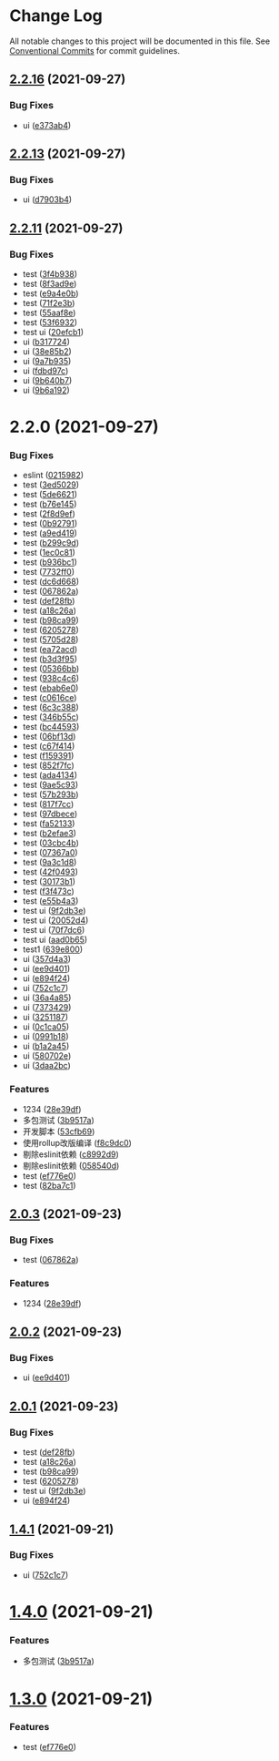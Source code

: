 # Change Log

All notable changes to this project will be documented in this file.
See [Conventional Commits](https://conventionalcommits.org) for commit guidelines.

## [2.2.16](https://coding.jd.com/selling-front/shop-c-components/compare/v2.2.12...v2.2.16) (2021-09-27)


### Bug Fixes

* ui ([e373ab4](https://coding.jd.com/selling-front/shop-c-components/commits/e373ab4c0bb4f8fefacedea70372f6ca879c5fe8))





## [2.2.13](https://coding.jd.com/selling-front/shop-c-components/compare/v2.2.10...v2.2.13) (2021-09-27)


### Bug Fixes

* ui ([d7903b4](https://coding.jd.com/selling-front/shop-c-components/commits/d7903b4257f3e53817c14e0f0ffe3d1b2283303c))





## [2.2.11](https://coding.jd.com/selling-front/shop-c-components/compare/v2.2.0...v2.2.11) (2021-09-27)


### Bug Fixes

* test ([3f4b938](https://coding.jd.com/selling-front/shop-c-components/commits/3f4b938b742734535fbc05529a7458fbba597592))
* test ([8f3ad9e](https://coding.jd.com/selling-front/shop-c-components/commits/8f3ad9eb0a6938d23baf1a9b045a36acd7b7c8b3))
* test ([e9a4e0b](https://coding.jd.com/selling-front/shop-c-components/commits/e9a4e0bb9ddb21eca61c8bae29714744d84b9762))
* test ([71f2e3b](https://coding.jd.com/selling-front/shop-c-components/commits/71f2e3b7a0e75ec13e62d0bcd5df2391e0868fa8))
* test ([55aaf8e](https://coding.jd.com/selling-front/shop-c-components/commits/55aaf8e660c572c15897c8e13c730768da5e741e))
* test ([53f6932](https://coding.jd.com/selling-front/shop-c-components/commits/53f6932e93b73f47fc70abae7f53d20268f81433))
* test ui ([20efcb1](https://coding.jd.com/selling-front/shop-c-components/commits/20efcb12a17515394f95dc5014ae9ac04f1d26d3))
* ui ([b317724](https://coding.jd.com/selling-front/shop-c-components/commits/b317724dff81ddd103de1f307462b6b7fa13a335))
* ui ([38e85b2](https://coding.jd.com/selling-front/shop-c-components/commits/38e85b2234c758c349a981754b63d876d456c120))
* ui ([9a7b935](https://coding.jd.com/selling-front/shop-c-components/commits/9a7b9351c20c0481c16237af80a40833acc8645e))
* ui ([fdbd97c](https://coding.jd.com/selling-front/shop-c-components/commits/fdbd97ca381fc3df1a21f02ec20c68ef0d7e3088))
* ui ([9b640b7](https://coding.jd.com/selling-front/shop-c-components/commits/9b640b7a2d268843964cf02565dad901442ace50))
* ui ([9b6a192](https://coding.jd.com/selling-front/shop-c-components/commits/9b6a1927280d80bb7eb55548f23edc2b7cb553f8))





# 2.2.0 (2021-09-27)


### Bug Fixes

* eslint ([0215982](https://coding.jd.com/selling-front/shop-c-components/commits/02159829855e7951ff7db1eaf04080ec151a8b55))
* test ([3ed5029](https://coding.jd.com/selling-front/shop-c-components/commits/3ed502969ccd9b8763628092e0af1b3796b91432))
* test ([5de6621](https://coding.jd.com/selling-front/shop-c-components/commits/5de6621c05906bf3fc255bdcc3d3a169f817218b))
* test ([b76e145](https://coding.jd.com/selling-front/shop-c-components/commits/b76e145bed50bfe688b4c56929c6ed45f1a1b0f4))
* test ([2f8d9ef](https://coding.jd.com/selling-front/shop-c-components/commits/2f8d9efdb0c92d08cb76bf8b112ef61d8b800708))
* test ([0b92791](https://coding.jd.com/selling-front/shop-c-components/commits/0b927914f6f0783b01cc4eb9b26ac946d1d3fbb8))
* test ([a9ed419](https://coding.jd.com/selling-front/shop-c-components/commits/a9ed4196ce1a699a01cfafee50a2405390ab90d2))
* test ([b299c9d](https://coding.jd.com/selling-front/shop-c-components/commits/b299c9d00c29db938a58523874325f0a25862218))
* test ([1ec0c81](https://coding.jd.com/selling-front/shop-c-components/commits/1ec0c81918b5a5840da4cfbad11dc6197ea93536))
* test ([b936bc1](https://coding.jd.com/selling-front/shop-c-components/commits/b936bc101116bddf7cef104a9b8c8eaf74f024b7))
* test ([7732ff0](https://coding.jd.com/selling-front/shop-c-components/commits/7732ff0d6050b6f9a971c7554353a71dfc681bf0))
* test ([dc6d668](https://coding.jd.com/selling-front/shop-c-components/commits/dc6d66877099571ebe59a6a06912e997340a5a3a))
* test ([067862a](https://coding.jd.com/selling-front/shop-c-components/commits/067862a824d2fcac7493cf0739c2448bca66a3f2))
* test ([def28fb](https://coding.jd.com/selling-front/shop-c-components/commits/def28fb4956df4c4d12e06dd47ffee693924c71e))
* test ([a18c26a](https://coding.jd.com/selling-front/shop-c-components/commits/a18c26a18715e569ef176e52549e71247613de66))
* test ([b98ca99](https://coding.jd.com/selling-front/shop-c-components/commits/b98ca99724bb04dda56568cdd26dc65d41a48e6f))
* test ([6205278](https://coding.jd.com/selling-front/shop-c-components/commits/6205278f116d401e696a740ead1d69d4834619dc))
* test ([5705d28](https://coding.jd.com/selling-front/shop-c-components/commits/5705d28961dd8dcb284c1757fcf86416c077127a))
* test ([ea72acd](https://coding.jd.com/selling-front/shop-c-components/commits/ea72acd4f65b04d10bdc8322749e875bd4f402a5))
* test ([b3d3f95](https://coding.jd.com/selling-front/shop-c-components/commits/b3d3f959e850e4b50ede9872d57ff1bcf061024a))
* test ([05366bb](https://coding.jd.com/selling-front/shop-c-components/commits/05366bbfe0e358c1b9e374969ff133ce0b6f18a3))
* test ([938c4c6](https://coding.jd.com/selling-front/shop-c-components/commits/938c4c6cc9fa6f098252e8c49515569a954f9031))
* test ([ebab6e0](https://coding.jd.com/selling-front/shop-c-components/commits/ebab6e0539a7bef672d5257d69dc3e98c09c4c76))
* test ([c0616ce](https://coding.jd.com/selling-front/shop-c-components/commits/c0616ceee7be5774bfaa36bed0c80309207ac754))
* test ([6c3c388](https://coding.jd.com/selling-front/shop-c-components/commits/6c3c388a480c3111203018495a748aa80b6a5aaf))
* test ([346b55c](https://coding.jd.com/selling-front/shop-c-components/commits/346b55cba822453ca7fcc6ae783703805fd9956f))
* test ([bc44593](https://coding.jd.com/selling-front/shop-c-components/commits/bc44593b7a23a8b64d467e97c7bc51888d64ff6d))
* test ([06bf13d](https://coding.jd.com/selling-front/shop-c-components/commits/06bf13d35f2d0f8d31e162d223e2e8f6de866e03))
* test ([c67f414](https://coding.jd.com/selling-front/shop-c-components/commits/c67f414e72d8ff15777d4e078177c8fcc3354885))
* test ([f159391](https://coding.jd.com/selling-front/shop-c-components/commits/f15939131d2f37510a5478b7470432a7db98b455))
* test ([852f7fc](https://coding.jd.com/selling-front/shop-c-components/commits/852f7fc41f09982299737491b344191de84c4bf4))
* test ([ada4134](https://coding.jd.com/selling-front/shop-c-components/commits/ada41341f833ce8211f9b3b9459d42e4a0e57f32))
* test ([9ae5c93](https://coding.jd.com/selling-front/shop-c-components/commits/9ae5c9324b943d338b2bab6c65936f91aef50b6e))
* test ([57b293b](https://coding.jd.com/selling-front/shop-c-components/commits/57b293b857df37e862f9b3f6f23d236ecbbe3154))
* test ([817f7cc](https://coding.jd.com/selling-front/shop-c-components/commits/817f7cc70d5f3c2fdcbc92d4f5293795fe19cecb))
* test ([97dbece](https://coding.jd.com/selling-front/shop-c-components/commits/97dbece70f9453f21cebd507cd99f9011d4921dd))
* test ([fa52133](https://coding.jd.com/selling-front/shop-c-components/commits/fa52133137c7c361fe1d45698741b161e6bddfa9))
* test ([b2efae3](https://coding.jd.com/selling-front/shop-c-components/commits/b2efae394f355e258e8429a99912a3e95996ee07))
* test ([03cbc4b](https://coding.jd.com/selling-front/shop-c-components/commits/03cbc4b95404d5cb44002b97d05c1bf3c852a349))
* test ([07367a0](https://coding.jd.com/selling-front/shop-c-components/commits/07367a0947ae4b5a10e551f9ed52f5da0dca078c))
* test ([9a3c1d8](https://coding.jd.com/selling-front/shop-c-components/commits/9a3c1d8338e8ecc8e16aa592f83858917bd97fd4))
* test ([42f0493](https://coding.jd.com/selling-front/shop-c-components/commits/42f04933cc4117d154cd5aba3c33d5e66efd8744))
* test ([30173b1](https://coding.jd.com/selling-front/shop-c-components/commits/30173b14f9c2cd701e5ca57f4c71c4b4c789ceb1))
* test ([f3f473c](https://coding.jd.com/selling-front/shop-c-components/commits/f3f473cd36062e17a5485377be19922dc37b4a63))
* test ([e55b4a3](https://coding.jd.com/selling-front/shop-c-components/commits/e55b4a352467b75faff0ed6045489909c284b638))
* test ui ([9f2db3e](https://coding.jd.com/selling-front/shop-c-components/commits/9f2db3e4d75e82070a2f1ff9c548203b2c6a1b47))
* test ui ([20052d4](https://coding.jd.com/selling-front/shop-c-components/commits/20052d4c84657bb54847d8f54350be87b3b83bb0))
* test ui ([70f7dc6](https://coding.jd.com/selling-front/shop-c-components/commits/70f7dc62fe99913ed5d3e6b1795b6c6fcd500fd7))
* test ui ([aad0b65](https://coding.jd.com/selling-front/shop-c-components/commits/aad0b65e61a6da47da959111a8a19cf3b5798c2b))
* test1 ([639e800](https://coding.jd.com/selling-front/shop-c-components/commits/639e80055c4ae43950f32d5981d57d1fa8aaab35))
* ui ([357d4a3](https://coding.jd.com/selling-front/shop-c-components/commits/357d4a3f146fc447a22da770e3de28971bf8c7d6))
* ui ([ee9d401](https://coding.jd.com/selling-front/shop-c-components/commits/ee9d4017b86e067d9090fdd46017965caeca1a2b))
* ui ([e894f24](https://coding.jd.com/selling-front/shop-c-components/commits/e894f241dc2c01455bee6ac074863d006ad6c68e))
* ui ([752c1c7](https://coding.jd.com/selling-front/shop-c-components/commits/752c1c73c03cfe7b5a063da3e4c51e382aa4c157))
* ui ([36a4a85](https://coding.jd.com/selling-front/shop-c-components/commits/36a4a85a8041d9c8d59f974b986efa33b453572c))
* ui ([7373429](https://coding.jd.com/selling-front/shop-c-components/commits/73734298eab2756074184edce6b5e7a4160448fd))
* ui ([3251187](https://coding.jd.com/selling-front/shop-c-components/commits/32511877748340e3b243f5179bcf87201429d8e1))
* ui ([0c1ca05](https://coding.jd.com/selling-front/shop-c-components/commits/0c1ca05b2471cc9403f117f5be1e0a92f72b2241))
* ui ([0991b18](https://coding.jd.com/selling-front/shop-c-components/commits/0991b18c5b9b721ebfd4165e851c5ddcd2c947ab))
* ui ([b1a2a45](https://coding.jd.com/selling-front/shop-c-components/commits/b1a2a450e3e0527442b265b89dc3c64f6927d91f))
* ui ([580702e](https://coding.jd.com/selling-front/shop-c-components/commits/580702ec9e4adbdc9377dd15b9d21f0fdff5dd3d))
* ui ([3daa2bc](https://coding.jd.com/selling-front/shop-c-components/commits/3daa2bca5a5548eb44503b9e87707994e6ad6e3b))


### Features

* 1234 ([28e39df](https://coding.jd.com/selling-front/shop-c-components/commits/28e39df3b5325e3cdac8d79bbbfd9c6bdd19c27d))
* 多包测试 ([3b9517a](https://coding.jd.com/selling-front/shop-c-components/commits/3b9517ac6cda7e78f938bccf8282814bb0131604))
* 开发脚本 ([53cfb69](https://coding.jd.com/selling-front/shop-c-components/commits/53cfb69dc0e512cd16fe8f9ba71a2fb56cae7d71))
* 使用rollup改版编译 ([f8c9dc0](https://coding.jd.com/selling-front/shop-c-components/commits/f8c9dc097374692c89c80b35248bb8c24316b4b3))
* 剔除eslinit依赖 ([c8992d9](https://coding.jd.com/selling-front/shop-c-components/commits/c8992d9bd49e18a05bc04aec2148fea30ea38fc4))
* 剔除eslinit依赖 ([058540d](https://coding.jd.com/selling-front/shop-c-components/commits/058540d776173717f399d2e7bc4daaa263f5f328))
* test ([ef776e0](https://coding.jd.com/selling-front/shop-c-components/commits/ef776e0bb098553c719db25bc445a0850c97db39))
* test ([82ba7c1](https://coding.jd.com/selling-front/shop-c-components/commits/82ba7c1ad90d0286956f49eb9c4765e8183ed59c))





## [2.0.3](https://coding.jd.com/selling-front/shop-c-components/compare/v2.0.2...v2.0.3) (2021-09-23)


### Bug Fixes

* test ([067862a](https://coding.jd.com/selling-front/shop-c-components/commits/067862a824d2fcac7493cf0739c2448bca66a3f2))


### Features

* 1234 ([28e39df](https://coding.jd.com/selling-front/shop-c-components/commits/28e39df3b5325e3cdac8d79bbbfd9c6bdd19c27d))





## [2.0.2](https://coding.jd.com/selling-front/shop-c-components/compare/v2.0.1...v2.0.2) (2021-09-23)


### Bug Fixes

* ui ([ee9d401](https://coding.jd.com/selling-front/shop-c-components/commits/ee9d4017b86e067d9090fdd46017965caeca1a2b))





## [2.0.1](https://coding.jd.com/selling-front/shop-c-components/compare/v1.4.1...v2.0.1) (2021-09-23)


### Bug Fixes

* test ([def28fb](https://coding.jd.com/selling-front/shop-c-components/commits/def28fb4956df4c4d12e06dd47ffee693924c71e))
* test ([a18c26a](https://coding.jd.com/selling-front/shop-c-components/commits/a18c26a18715e569ef176e52549e71247613de66))
* test ([b98ca99](https://coding.jd.com/selling-front/shop-c-components/commits/b98ca99724bb04dda56568cdd26dc65d41a48e6f))
* test ([6205278](https://coding.jd.com/selling-front/shop-c-components/commits/6205278f116d401e696a740ead1d69d4834619dc))
* test ui ([9f2db3e](https://coding.jd.com/selling-front/shop-c-components/commits/9f2db3e4d75e82070a2f1ff9c548203b2c6a1b47))
* ui ([e894f24](https://coding.jd.com/selling-front/shop-c-components/commits/e894f241dc2c01455bee6ac074863d006ad6c68e))





## [1.4.1](https://coding.jd.com/selling-front/shop-c-components/compare/v1.4.0...v1.4.1) (2021-09-21)


### Bug Fixes

* ui ([752c1c7](https://coding.jd.com/selling-front/shop-c-components/commits/752c1c73c03cfe7b5a063da3e4c51e382aa4c157))





# [1.4.0](https://coding.jd.com/selling-front/shop-c-components/compare/v1.3.0...v1.4.0) (2021-09-21)


### Features

* 多包测试 ([3b9517a](https://coding.jd.com/selling-front/shop-c-components/commits/3b9517ac6cda7e78f938bccf8282814bb0131604))





# [1.3.0](https://coding.jd.com/selling-front/shop-c-components/compare/v1.2.31...v1.3.0) (2021-09-21)


### Features

* test ([ef776e0](https://coding.jd.com/selling-front/shop-c-components/commits/ef776e0bb098553c719db25bc445a0850c97db39))
